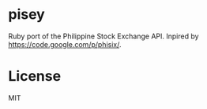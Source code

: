 pisey
=============

Ruby port of the Philippine Stock Exchange API. Inpired by https://code.google.com/p/phisix/.

License
============
MIT
